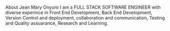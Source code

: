About Jean Mary Onyuro
I am a FULL STACK SOFTWARE ENGINEER with diverse experince in Front End Development, Back End Development, Version Control and deployment, collaboration and communication, Testing and Quality assuarance, Research and Learning.
